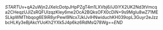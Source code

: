 $START$Uv+qA2uWjn2JXeIcDotpJHpPZgT4m1LXVbj6/iJ0iYX2UK2Nd3tVmcqa2CHeqzUJIZsRQFUIzqzKIey6me2OcA2BQksOFX0cDiN+9s9MgIu8wZ71MESLkpWMThbqog6E9iR8yrPewI9Ncx7JklJvIHNwiduchKH039opL3Guyr2eJzzbcHLKy3eBjAkcYUoKh2YXk5J4p6kz6RdMsQ78Wg==$END$